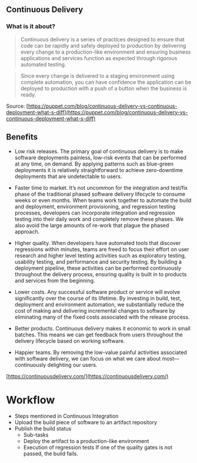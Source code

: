 ## Continuous Delivery


### What is it about?

> Continuous delivery is a series of practices designed to ensure that code can be rapidly and safely deployed to production by delivering every change to a production-like environment and ensuring business applications and services function as expected through rigorous automated testing.

> Since every change is delivered to a staging environment using complete automation, you can have confidence the application can be deployed to production with a push of a button when the business is ready.

Source: [https://puppet.com/blog/continuous-delivery-vs-continuous-deployment-what-s-diff](https://puppet.com/blog/continuous-delivery-vs-continuous-deployment-what-s-diff)


## Benefits

- Low risk releases. The primary goal of continuous delivery is to make software deployments painless, low-risk events that can be performed at any time, on demand. By applying patterns such as blue-green deployments it is relatively straightforward to achieve zero-downtime deployments that are undetectable to users.

- Faster time to market. It’s not uncommon for the integration and test/fix phase of the traditional phased software delivery lifecycle to consume weeks or even months. When teams work together to automate the build and deployment, environment provisioning, and regression testing processes, developers can incorporate integration and regression testing into their daily work and completely remove these phases. We also avoid the large amounts of re-work that plague the phased approach.

- Higher quality. When developers have automated tools that discover regressions within minutes, teams are freed to focus their effort on user research and higher level testing activities such as exploratory testing, usability testing, and performance and security testing. By building a deployment pipeline, these activities can be performed continuously throughout the delivery process, ensuring quality is built in to products and services from the beginning.


- Lower costs. Any successful software product or service will evolve significantly over the course of its lifetime. By investing in build, test, deployment and environment automation, we substantially reduce the cost of making and delivering incremental changes to software by eliminating many of the fixed costs associated with the release process.

- Better products. Continuous delivery makes it economic to work in small batches. This means we can get feedback from users throughout the delivery lifecycle based on working software.

- Happier teams. By removing the low-value painful activities associated with software delivery, we can focus on what we care about most—continuously delighting our users.

[https://continuousdelivery.com/](https://continuousdelivery.com/)


# Workflow
- Steps mentioned in Continuous Integration
- Upload the build piece of software to an artifact repository
- Publish the build status
  - Sub-tasks
  - Deploy the artifact to a production-like environment
  - Execution of regression tests
​If one of the quality gates is not passed, the build fails.
